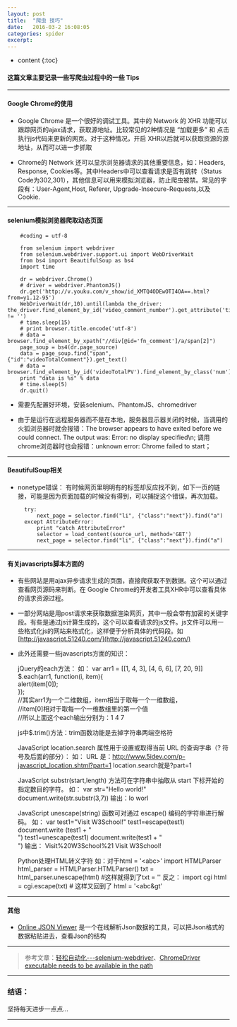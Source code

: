 ```yaml
---
layout: post
title:  "爬虫 技巧"
date:   2016-03-2 16:08:05
categories: spider
excerpt: 
---
```


* content
{:toc}

#### 这篇文章主要记录一些写爬虫过程中的一些 Tips

---

#### Google Chrome的使用

* Google Chrome 是一个很好的调试工具。其中的 Network 的 XHR 功能可以跟踪网页的ajax请求，获取源地址。比较常见的2种情况是 “加载更多” 和 点击执行js代码来更新的网页。对于这种情况，开启 XHR以后就可以获取资源的源地址，从而可以进一步抓取

* Chrome的 Network  还可以显示浏览器请求的其他重要信息，如：Headers, Response, Cookies等。其中Headers中可以查看请求是否有跳转（Status Code为302,301），其他信息可以用来模拟浏览器，防止爬虫被禁。常见的字段有：User-Agent,Host, Referer, Upgrade-Insecure-Requests,以及Cookie.

---

#### selenium模拟浏览器爬取动态页面

        #coding = utf-8

        from selenium import webdriver
        from selenium.webdriver.support.ui import WebDriverWait
        from bs4 import BeautifulSoup as bs4
        import time

        dr = webdriver.Chrome()
        # driver = webdriver.PhantomJS()
        dr.get('http://v.youku.com/v_show/id_XMTQ4ODEwOTI4OA==.html?from=y1.12-95')
        WebDriverWait(dr,10).until(lambda the_driver: the_driver.find_element_by_id('video_comment_number').get_attribute('title') != '')
        # time.sleep(15)
        # print browser.title.encode('utf-8')
        # data = browser.find_element_by_xpath("//div[@id='fn_comment']/a/span[2]")
        page_soup = bs4(dr.page_source)
        data = page_soup.find("span", {"id":"videoTotalComment"}).get_text()
        # data = browser.find_element_by_id('videoTotalPV').find_element_by_class('num').text
        print "data is %s" % data
        # time.sleep(5)
        dr.quit()

* 需要先配置好环境，安装selenium、PhantomJS、chromedriver

* 由于是运行在远程服务器而不是在本地，服务器显示器关闭的时候，当调用的火狐浏览器时就会报错：The browser appears to have exited before we could connect. The output was: Error: no display specified\n; 调用chrome浏览器时也会报错：unknown error: Chrome failed to start；


---

#### BeautifulSoup相关

* nonetype错误： 有时候网页里明明有的标签却反应找不到，如下一页的链接，可能是因为页面加载的时候没有得到，可以捕捉这个错误，再次加载。

        try: 
            next_page = selector.find("li", {"class":"next"}).find("a")
        except AttributeError:
            print "catch AttributeError"
            selector = load_content(source_url, method='GET')
            next_page = selector.find("li", {"class":"next"}).find("a")

---

#### 有关javascripts脚本方面的

* 有些网站是用ajax异步请求生成的页面，直接爬获取不到数据。这个可以通过查看网页源码来判断。在 Google Chrome的开发者工具XHR中可以查看具体的请求资源过程。

* 一部分网站是用post请求来获取数据渲染网页，其中一般会带有加密的关键字段。有些是通过js计算生成的，这个可以查看请求的js文件。js文件可以用一些格式化js的网站来格式化，这样便于分析具体的代码段。如[http://javascript.51240.com/](http://javascript.51240.com/)

* 此外还需要一些javascripts方面的知识：

    jQuery的each方法：
    如：
    var arr1 = [[1, 4, 3], [4, 6, 6], [7, 20, 9]]     
    $.each(arr1, function(i, item){     
       alert(item[0]);     
    });     
    //其实arr1为一个二维数组，item相当于取每一个一维数组，   
    //item[0]相对于取每一个一维数组里的第一个值   
    //所以上面这个each输出分别为：1   4   7 
    
    js中$.trim()方法：trim函数功能是去掉字符串两端空格符
    
    JavaScript location.search 属性用于设置或取得当前 URL 的查询字串（? 符号及后面的部分）：
    如：
    URL 是：http://www.5idev.com/p-javascript_location.shtml?part=1
    location.search就是?part=1
    
    JavaScript substr(start,length) 方法可在字符串中抽取从 start 下标开始的指定数目的字符。
    如：
    var str="Hello world!"
    document.write(str.substr(3,7))
    输出：lo worl
    
    JavaScript unescape(string) 函数可对通过 escape() 编码的字符串进行解码。
    如：
    var test1="Visit W3School!"
    test1=escape(test1)
    document.write (test1 + "<br />")
    test1=unescape(test1)
    document.write(test1 + "<br />")
    输出：
    Visit%20W3School%21
    Visit W3School!
    
    Python处理HTML转义字符
    如：对于html = '&lt;abc&gt;'
    import HTMLParser
    html_parser = HTMLParser.HTMLParser()
    txt = html_parser.unescape(html)
    #这样就得到了txt = '<abc>'
    反之：
    import cgi
    html = cgi.escape(txt) # 这样又回到了 html = '&lt;abc&gt'
    
---

#### 其他

* [Online JSON Viewer](http://jsonviewer.stack.hu/) 是一个在线解析Json数据的工具，可以把Json格式的数据粘贴进去，查看Json的结构
  
---


> 参考文章：[轻松自动化---selenium-webdriver](http://www.cnblogs.com/fnng/p/3193955.html)、[ChromeDriver executable needs to be available in the path](http://stackoverflow.com/questions/26477603/chromedriver-executable-needs-to-be-available-in-the-path)

---

### 结语：

坚持每天进步一点点...

---